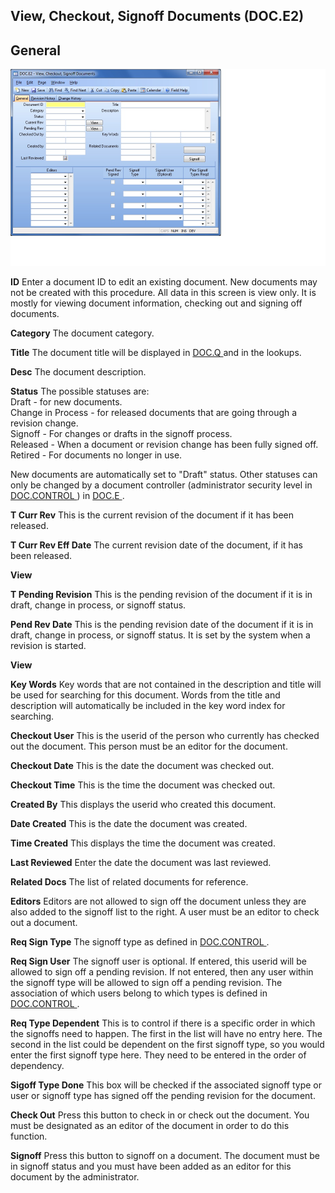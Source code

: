 ##  View, Checkout, Signoff Documents (DOC.E2)

<PageHeader />

##  General

![](./DOC-E2-1.jpg)

**ID** Enter a document ID to edit an existing document. New documents may not
be created with this procedure. All data in this screen is view only. It is
mostly for viewing document information, checking out and signing off
documents.  
  
**Category** The document category.  
  
**Title** The document title will be displayed in [ DOC.Q ](../../../DOC-REPORT/DOC-Q/README.md) and in the lookups.
  
**Desc** The document description.  
  
**Status** The possible statuses are:  
Draft - for new documents.  
Change in Process - for released documents that are going through a revision
change.  
Signoff - For changes or drafts in the signoff process.  
Released - When a document or revision change has been fully signed off.  
Retired - For documents no longer in use.  
  
New documents are automatically set to "Draft" status. Other statuses can only be changed by a document controller (administrator security level in [ DOC.CONTROL ](../../DOC-CONTROL/README.md) ) in [ DOC.E ](../../DOC-E/README.md) .
  
**T Curr Rev** This is the current revision of the document if it has been
released.  
  
**T Curr Rev Eff Date** The current revision date of the document, if it has
been released.  
  
**View**  
  
**T Pending Revision** This is the pending revision of the document if it is
in draft, change in process, or signoff status.  
  
**Pend Rev Date** This is the pending revision date of the document if it is
in draft, change in process, or signoff status. It is set by the system when a
revision is started.  
  
**View**  
  
**Key Words** Key words that are not contained in the description and title
will be used for searching for this document. Words from the title and
description will automatically be included in the key word index for
searching.  
  
**Checkout User** This is the userid of the person who currently has checked
out the document. This person must be an editor for the document.  
  
**Checkout Date** This is the date the document was checked out.  
  
**Checkout Time** This is the time the document was checked out.  
  
**Created By** This displays the userid who created this document.  
  
**Date Created** This is the date the document was created.  
  
**Time Created** This displays the time the document was created.  
  
**Last Reviewed** Enter the date the document was last reviewed.  
  
**Related Docs** The list of related documents for reference.  
  
**Editors** Editors are not allowed to sign off the document unless they are
also added to the signoff list to the right. A user must be an editor to check
out a document.  
  
**Req Sign Type** The signoff type as defined in [ DOC.CONTROL ](../../DOC-CONTROL/README.md) .
  
**Req Sign User** The signoff user is optional. If entered, this userid will be allowed to sign off a pending revision. If not entered, then any user within the signoff type will be allowed to sign off a pending revision. The association of which users belong to which types is defined in [ DOC.CONTROL ](../../DOC-CONTROL/README.md) .
  
**Req Type Dependent** This is to control if there is a specific order in
which the signoffs need to happen. The first in the list will have no entry
here. The second in the list could be dependent on the first signoff type, so
you would enter the first signoff type here. They need to be entered in the
order of dependency.  
  
**Sigoff Type Done** This box will be checked if the associated signoff type
or user or signoff type has signed off the pending revision for the document.  
  
**Check Out** Press this button to check in or check out the document. You
must be designated as an editor of the document in order to do this function.  
  
**Signoff** Press this button to signoff on a document. The document must be
in signoff status and you must have been added as an editor for this document
by the administrator.  
  
  
<badge text= "Version 8.10.57" vertical="middle" />

<PageFooter />